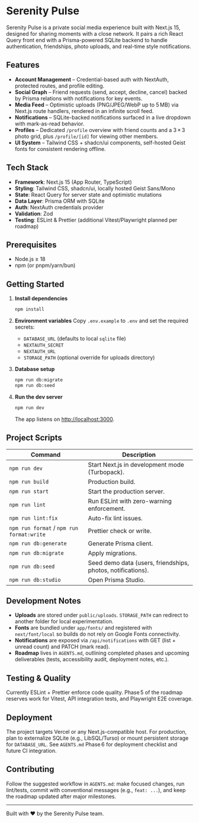 # Serenity Pulse

Serenity Pulse is a private social media experience built with Next.js 15, designed for sharing moments with a close network. It pairs a rich React Query front end with a Prisma-powered SQLite backend to handle authentication, friendships, photo uploads, and real-time style notifications.

## Features

- **Account Management** – Credential-based auth with NextAuth, protected routes, and profile editing.
- **Social Graph** – Friend requests (send, accept, decline, cancel) backed by Prisma relations with notifications for key events.
- **Media Feed** – Optimistic uploads (PNG/JPEG/WebP up to 5 MB) via Next.js route handlers, rendered in an infinite scroll feed.
- **Notifications** – SQLite-backed notifications surfaced in a live dropdown with mark-as-read behavior.
- **Profiles** – Dedicated `/profile` overview with friend counts and a 3 × 3 photo grid, plus `/profile/[id]` for viewing other members.
- **UI System** – Tailwind CSS + shadcn/ui components, self-hosted Geist fonts for consistent rendering offline.

## Tech Stack

- **Framework**: Next.js 15 (App Router, TypeScript)
- **Styling**: Tailwind CSS, shadcn/ui, locally hosted Geist Sans/Mono
- **State**: React Query for server state and optimistic mutations
- **Data Layer**: Prisma ORM with SQLite
- **Auth**: NextAuth credentials provider
- **Validation**: Zod
- **Testing**: ESLint & Prettier (additional Vitest/Playwright planned per roadmap)

## Prerequisites

- Node.js ≥ 18
- npm (or pnpm/yarn/bun)

## Getting Started

1. **Install dependencies**

   ```bash
   npm install
   ```

2. **Environment variables**
   Copy `.env.example` to `.env` and set the required secrets:
   - `DATABASE_URL` (defaults to local `sqlite` file)
   - `NEXTAUTH_SECRET`
   - `NEXTAUTH_URL`
   - `STORAGE_PATH` (optional override for uploads directory)

3. **Database setup**

   ```bash
   npm run db:migrate
   npm run db:seed
   ```

4. **Run the dev server**
   ```bash
   npm run dev
   ```
   The app listens on [http://localhost:3000](http://localhost:3000).

## Project Scripts

| Command                                   | Description                                                 |
| ----------------------------------------- | ----------------------------------------------------------- |
| `npm run dev`                             | Start Next.js in development mode (Turbopack).              |
| `npm run build`                           | Production build.                                           |
| `npm run start`                           | Start the production server.                                |
| `npm run lint`                            | Run ESLint with zero-warning enforcement.                   |
| `npm run lint:fix`                        | Auto-fix lint issues.                                       |
| `npm run format` / `npm run format:write` | Prettier check or write.                                    |
| `npm run db:generate`                     | Generate Prisma client.                                     |
| `npm run db:migrate`                      | Apply migrations.                                           |
| `npm run db:seed`                         | Seed demo data (users, friendships, photos, notifications). |
| `npm run db:studio`                       | Open Prisma Studio.                                         |

## Development Notes

- **Uploads** are stored under `public/uploads`. `STORAGE_PATH` can redirect to another folder for local experimentation.
- **Fonts** are bundled under `app/fonts/` and registered with `next/font/local` so builds do not rely on Google Fonts connectivity.
- **Notifications** are exposed via `/api/notifications` with GET (list + unread count) and PATCH (mark read).
- **Roadmap** lives in `AGENTS.md`, outlining completed phases and upcoming deliverables (tests, accessibility audit, deployment notes, etc.).

## Testing & Quality

Currently ESLint + Prettier enforce code quality. Phase 5 of the roadmap reserves work for Vitest, API integration tests, and Playwright E2E coverage.

## Deployment

The project targets Vercel or any Next.js-compatible host. For production, plan to externalize SQLite (e.g., LibSQL/Turso) or mount persistent storage for `DATABASE_URL`. See `AGENTS.md` Phase 6 for deployment checklist and future CI integration.

## Contributing

Follow the suggested workflow in `AGENTS.md`: make focused changes, run lint/tests, commit with conventional messages (e.g., `feat: ...`), and keep the roadmap updated after major milestones.

---

Built with ❤️ by the Serenity Pulse team.
